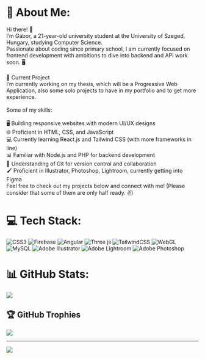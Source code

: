 # 💫 About Me:
Hi there! 👋<br>I’m Gábor, a 21-year-old university student at the University of Szeged, Hungary, studying Computer Science.<br>Passionate about coding since primary school, I am currently focused on frontend development with ambitions to dive into backend and API work soon. 🖥️<br><br>🔭 Current Project<br>I’m currently working on my thesis, which will be a Progressive Web Application, also some solo projects to have in my portfolio and to get more experience.<br><br>Some of my skills:<br><br>🖥️ Building responsive websites with modern UI/UX designs<br>🌐 Proficient in HTML, CSS, and JavaScript<br>💻 Currently learning React.js and Tailwind CSS (with more frameworks in line)<br>📊 Familiar with Node.js and PHP for backend development<br>🔄 Understanding of Git for version control and collaboration<br>🖌️ Proficient in Illustrator, Photoshop, Lightroom, currently getting into Figma<br>Feel free to check out my projects below and connect with me! (Please consider that some of them are only half ready. ✌️)


# 💻 Tech Stack:
![CSS3](https://img.shields.io/badge/css3-%231572B6.svg?style=for-the-badge&logo=css3&logoColor=white) ![Firebase](https://img.shields.io/badge/firebase-%23039BE5.svg?style=for-the-badge&logo=firebase) ![Angular](https://img.shields.io/badge/angular-%23DD0031.svg?style=for-the-badge&logo=angular&logoColor=white) ![Three js](https://img.shields.io/badge/threejs-black?style=for-the-badge&logo=three.js&logoColor=white) ![TailwindCSS](https://img.shields.io/badge/tailwindcss-%2338B2AC.svg?style=for-the-badge&logo=tailwind-css&logoColor=white) ![WebGL](https://img.shields.io/badge/WebGL-990000?logo=webgl&logoColor=white&style=for-the-badge) ![MySQL](https://img.shields.io/badge/mysql-4479A1.svg?style=for-the-badge&logo=mysql&logoColor=white) ![Adobe Illustrator](https://img.shields.io/badge/adobe%20illustrator-%23FF9A00.svg?style=for-the-badge&logo=adobe%20illustrator&logoColor=white) ![Adobe Lightroom](https://img.shields.io/badge/Adobe%20Lightroom-31A8FF.svg?style=for-the-badge&logo=Adobe%20Lightroom&logoColor=white) ![Adobe Photoshop](https://img.shields.io/badge/adobe%20photoshop-%2331A8FF.svg?style=for-the-badge&logo=adobe%20photoshop&logoColor=white)
# 📊 GitHub Stats:
![](https://github-readme-stats.vercel.app/api/top-langs/?username=hebet0o&theme=dark&hide_border=false&include_all_commits=true&count_private=true&layout=compact)

## 🏆 GitHub Trophies
![](https://github-profile-trophy.vercel.app/?username=hebet0o&theme=radical&no-frame=false&no-bg=true&margin-w=4)

---
[![](https://visitcount.itsvg.in/api?id=hebet0o&icon=0&color=0)](https://visitcount.itsvg.in)
